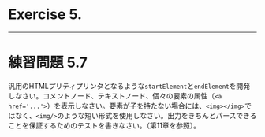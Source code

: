 # Exercise 5.

---
# 練習問題 5.7
汎用のHTMLプリティプリンタとなるような`startElement`と`endElement`を開発しなさい。コメントノード、テキストノード、個々の要素の属性（`<a href='...'>`）を表示しなさい。要素が子を持たない場合には、`<img></img>`ではなく、`<img/>`のような短い形式を使用しなさい。出力をきちんとパースできることを保証するためのテストを書きなさい。（第11章を参照）。
